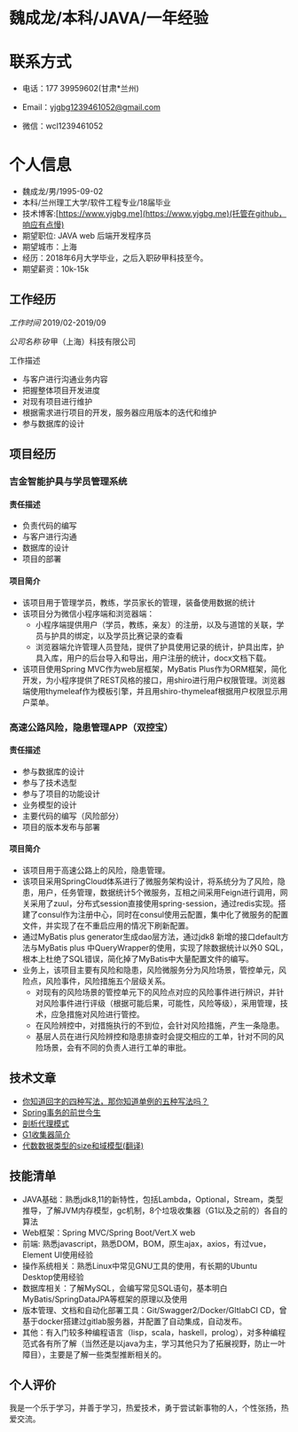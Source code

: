 # 魏成龙/本科/JAVA/一年经验

# 联系方式

- 电话：177 39959602(甘肃*兰州)

- Email：[yjgbg1239461052@gmail.com](mailto://yjgbg1239461052@gmail.com)

- 微信：wcl1239461052

# 个人信息

 - 魏成龙/男/1995-09-02
 - 本科/兰州理工大学/软件工程专业/18届毕业
 - 技术博客:[https://www.yjgbg.me](https://www.yjgbg.me)(托管在github，响应有点慢)
- 期望职位: JAVA web 后端开发程序员
- 期望城市：上海
- 经历：2018年6月大学毕业，之后入职矽甲科技至今。
- 期望薪资：10k-15k

## 工作经历

*工作时间* 2019/02-2019/09

*公司名称* 矽甲（上海）科技有限公司

工作描述 

- 与客户进行沟通业务内容
- 把握整体项目开发进度
- 对现有项目进行维护
- 根据需求进行项目的开发，服务器应用版本的迭代和维护
- 参与数据库的设计

## 项目经历

### 吉金智能护具与学员管理系统

#### 责任描述

- 负责代码的编写
- 与客户进行沟通
- 数据库的设计
- 项目的部署

#### 项目简介

- 该项目用于管理学员，教练，学员家长的管理，装备使用数据的统计
- 该项目分为微信小程序端和浏览器端：
  - 小程序端提供用户（学员，教练，亲友）的注册，以及与道馆的关联，学员与护具的绑定，以及学员比赛记录的查看
  - 浏览器端允许管理人员登陆，提供了护具使用记录的统计，护具出库，护具入库，用户的后台导入和导出，用户注册的统计，docx文档下载。
- 该项目使用Spring MVC作为web层框架，MyBatis Plus作为ORM框架，简化开发，为小程序提供了REST风格的接口，用shiro进行用户权限管理。浏览器端使用thymeleaf作为模板引擎，并且用shiro-thymeleaf根据用户权限显示用户菜单。

### 高速公路风险，隐患管理APP（双控宝）

#### 责任描述

- 参与数据库的设计
- 参与了技术选型
- 参与了项目的功能设计
- 业务模型的设计
- 主要代码的编写（风险部分）
- 项目的版本发布与部署

#### 项目简介

- 该项目用于高速公路上的风险，隐患管理。
- 该项目采用SpringCloud体系进行了微服务架构设计，将系统分为了风险，隐患，用户，任务管理，数据统计5个微服务，互相之间采用Feign进行调用，网关采用了zuul，分布式session直接使用spring-session，通过redis实现。搭建了consul作为注册中心，同时在consul使用云配置，集中化了微服务的配置文件，并实现了在不重启应用的情况下刷新配置。
- 通过MyBatis plus generator生成dao层方法，通过jdk8 新增的接口default方法与MyBatis plus 中QueryWrapper的使用，实现了除数据统计以外0 SQL，根本上杜绝了SQL错误，简化掉了MyBatis中大量配置文件的编写。
- 业务上，该项目主要有风险和隐患，风险微服务分为风险场景，管控单元，风险点，风险事件，风险措施五个层级关系。
  - 对现有的风险场景的管控单元下的风险点对应的风险事件进行辨识，并针对风险事件进行评级（根据可能后果，可能性，风险等级），采用管理，技术，应急措施对风险进行管控。
  - 在风险辨控中，对措施执行的不到位，会针对风险措施，产生一条隐患。
  - 基层人员在进行风险辨控和隐患排查时会提交相应的工单，针对不同的风险场景，会有不同的负责人进行工单的审批。

## 技术文章


- [你知道回字的四种写法，那你知道单例的五种写法吗？](https://github.com/yjgbg/notebook/blob/master/单例的五种写法.md)
- [Spring事务的前世今生](https://www.yjgbg.me/2019/01/24/Spring事务的前世今生/)
- [剖析代理模式](https://github.com/yjgbg/notebook/blob/master/%E4%BB%A3%E7%90%86%E6%A8%A1%E5%BC%8F.md)
- [G1收集器简介](https://github.com/yjgbg/notebook/blob/master/G1收集器简介.md)
- [代数数据类型的size和域模型(翻译)](https://github.com/yjgbg/notebook/blob/master/%E4%BB%A3%E6%95%B0%E6%95%B0%E6%8D%AE%E7%B1%BB%E5%9E%8B%E7%9A%84Size%E5%92%8C%E5%9F%9F%E6%A8%A1%E5%9E%8B.md)

## 技能清单

- JAVA基础：熟悉jdk8,11的新特性，包括Lambda，Optional，Stream，类型推导，了解JVM内存模型，gc机制，8个垃圾收集器（G1以及之前的）各自的算法
- Web框架：Spring MVC/Spring Boot/Vert.X web
- 前端: 熟悉javascript，熟悉DOM，BOM，原生ajax，axios，有过vue，Element UI使用经验
- 操作系统相关：熟悉Linux中常见GNU工具的使用，有长期的Ubuntu Desktop使用经验
- 数据库相关：了解MySQL，会编写常见SQL语句，基本明白MyBatis/SpringDataJPA等框架的原理以及使用
- 版本管理、文档和自动化部署工具：Git/Swagger2/Docker/GItlabCI CD，曾基于docker搭建过gitlab服务器，并配置了自动集成，自动发布。
- 其他：有入门较多种编程语言（lisp，scala，haskell，prolog），对多种编程范式各有所了解（当然还是以java为主，学习其他只为了拓展视野，防止一叶障目），主要是了解一些类型推断相关的。

## 个人评价

我是一个乐于学习，并善于学习，热爱技术，勇于尝试新事物的人，个性张扬，热爱交流。